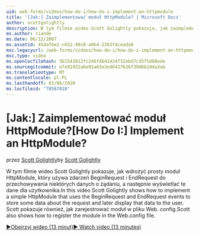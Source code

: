 ```yaml
---
uid: web-forms/videos/how-do-i/how-do-i-implement-an-httpmodule
title: '[Jak:] Zaimplementować moduł HttpModule? | Microsoft Docs'
author: scottgolightly
description: W tym filmie wideo Scott Golightly pokazuje, jak zaimplementować prosty moduł HttpModule, który używa zdarzeń BeginRequest i EndRequest do przechowywania niektórych danych o reques...
ms.author: riande
ms.date: 06/12/2007
ms.assetid: 45daf6e2-c652-49c0-a9b4-2263f4ceada8
msc.legacyurl: /web-forms/videos/how-do-i/how-do-i-implement-an-httpmodule
msc.type: video
ms.openlocfilehash: 3b1543812fc246f4641434732ebd7c35f5d08ede
ms.sourcegitcommit: e7e91932a6e91a63e2e46417626f39d6b244a3ab
ms.translationtype: MT
ms.contentlocale: pl-PL
ms.lasthandoff: 03/06/2020
ms.locfileid: "78567810"
---
```

# <a name="how-do-i-implement-an-httpmodule"></a><span data-ttu-id="d17de-104">[Jak:] Zaimplementować moduł HttpModule?</span><span class="sxs-lookup"><span data-stu-id="d17de-104">[How Do I:] Implement an HttpModule?</span></span>

<span data-ttu-id="d17de-105">przez [Scott Golightly](https://github.com/scottgolightly)</span><span class="sxs-lookup"><span data-stu-id="d17de-105">by [Scott Golightly](https://github.com/scottgolightly)</span></span>

<span data-ttu-id="d17de-106">W tym filmie wideo Scott Golightly pokazuje, jak wdrożyć prosty moduł HttpModule, który używa zdarzeń BeginRequest i EndRequest do przechowywania niektórych danych o żądaniu, a następnie wyświetlać te dane dla użytkownika.</span><span class="sxs-lookup"><span data-stu-id="d17de-106">In this video Scott Golightly shows how to implement a simple HttpModule that uses the BeginRequest and EndRequest events to store some data about the request and later display that data to the user.</span></span> <span data-ttu-id="d17de-107">Scott pokazuje również, jak zarejestrować moduł w pliku Web. config.</span><span class="sxs-lookup"><span data-stu-id="d17de-107">Scott also shows how to register the module in the Web.config file.</span></span>

[<span data-ttu-id="d17de-108">&#9654;Obejrzyj wideo (13 minut)</span><span class="sxs-lookup"><span data-stu-id="d17de-108">&#9654; Watch video (13 minutes)</span></span>](https://channel9.msdn.com/Blogs/ASP-NET-Site-Videos/how-do-i-implement-an-httpmodule)
